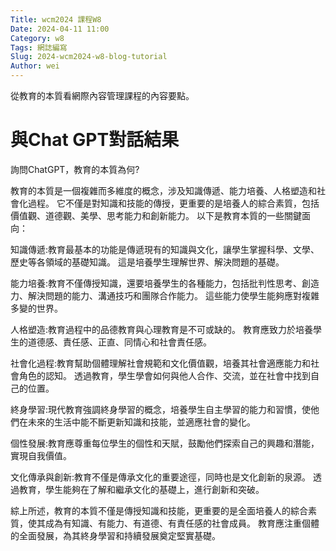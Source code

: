 ```yaml
---
Title: wcm2024 課程W8
Date: 2024-04-11 11:00
Category: w8
Tags: 網誌編寫
Slug: 2024-wcm2024-w8-blog-tutorial
Author: wei
---
```


 從教育的本質看網際內容管理課程的內容要點。

<!-- PELICAN_END_SUMMARY -->

# 與Chat GPT對話結果

詢問ChatGPT，教育的本質為何?

教育的本質是一個複雜而多維度的概念，涉及知識傳遞、能力培養、人格塑造和社會化過程。 它不僅是對知識和技能的傳授，更重要的是培養人的綜合素質，包括價值觀、道德觀、美學、思考能力和創新能力。 以下是教育本質的一些關鍵面向：

知識傳遞:教育最基本的功能是傳遞現有的知識與文化，讓學生掌握科學、文學、歷史等各領域的基礎知識。 這是培養學生理解世界、解決問題的基礎。

能力培養:教育不僅傳授知識，還要培養學生的各種能力，包括批判性思考、創造力、解決問題的能力、溝通技巧和團隊合作能力。 這些能力使學生能夠應對複雜多變的世界。

人格塑造:教育過程中的品德教育與心理教育是不可或缺的。 教育應致力於培養學生的道德感、責任感、正直、同情心和社會責任感。

社會化過程:教育幫助個體理解社會規範和文化價值觀，培養其社會適應能力和社會角色的認知。 透過教育，學生學會如何與他人合作、交流，並在社會中找到自己的位置。

終身學習:現代教育強調終身學習的概念，培養學生自主學習的能力和習慣，使他們在未來的生活中能不斷更新知識和技能，並適應社會的變化。

個性發展:教育應尊重每位學生的個性和天賦，鼓勵他們探索自己的興趣和潛能，實現自我價值。

文化傳承與創新:教育不僅是傳承文化的重要途徑，同時也是文化創新的泉源。 透過教育，學生能夠在了解和繼承文化的基礎上，進行創新和突破。

綜上所述，教育的本質不僅是傳授知識和技能，更重要的是全面培養人的綜合素質，使其成為有知識、有能力、有道德、有責任感的社會成員。 教育應注重個體的全面發展，為其終身學習和持續發展奠定堅實基礎。
